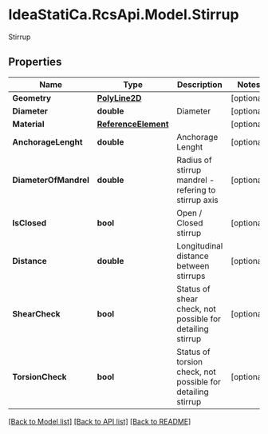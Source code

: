# IdeaStatiCa.RcsApi.Model.Stirrup
Stirrup

## Properties

Name | Type | Description | Notes
------------ | ------------- | ------------- | -------------
**Geometry** | [**PolyLine2D**](PolyLine2D.md) |  | [optional] 
**Diameter** | **double** | Diameter | [optional] 
**Material** | [**ReferenceElement**](ReferenceElement.md) |  | [optional] 
**AnchorageLenght** | **double** | Anchorage Lenght | [optional] 
**DiameterOfMandrel** | **double** | Radius of stirrup mandrel - refering to stirrup axis | [optional] 
**IsClosed** | **bool** | Open / Closed stirrup | [optional] 
**Distance** | **double** | Longitudinal distance between stirrups | [optional] 
**ShearCheck** | **bool** | Status of shear check, not possible for detailing stirrup | [optional] 
**TorsionCheck** | **bool** | Status of torsion check, not possible for detailing stirrup | [optional] 

[[Back to Model list]](../README.md#documentation-for-models) [[Back to API list]](../README.md#documentation-for-api-endpoints) [[Back to README]](../README.md)


